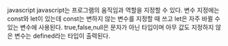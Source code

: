 javascript
javascript는 프로그램의 움직임과 역할을 지정할 수 있다.
변수 지정에는 const와 let이 있는데 const는 변하지 않는 변수를 지정할 때 쓰고 let은 자주 바뀔 수 있는 변수에 사용된다.
 true,false,null은 문자가 아닌 타입이며 아무 값도 지정하지 않은 변수는 defined라는 타입이 출력된다.